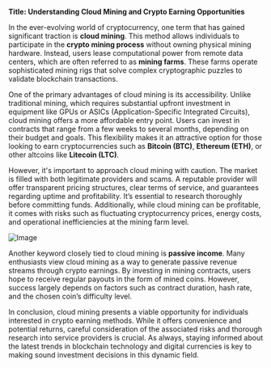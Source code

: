 **Title: Understanding Cloud Mining and Crypto Earning Opportunities**

In the ever-evolving world of cryptocurrency, one term that has gained significant traction is **cloud mining**. This method allows individuals to participate in the **crypto mining process** without owning physical mining hardware. Instead, users lease computational power from remote data centers, which are often referred to as **mining farms**. These farms operate sophisticated mining rigs that solve complex cryptographic puzzles to validate blockchain transactions.

One of the primary advantages of cloud mining is its accessibility. Unlike traditional mining, which requires substantial upfront investment in equipment like GPUs or ASICs (Application-Specific Integrated Circuits), cloud mining offers a more affordable entry point. Users can invest in contracts that range from a few weeks to several months, depending on their budget and goals. This flexibility makes it an attractive option for those looking to earn cryptocurrencies such as **Bitcoin (BTC)**, **Ethereum (ETH)**, or other altcoins like **Litecoin (LTC)**.

However, it's important to approach cloud mining with caution. The market is filled with both legitimate providers and scams. A reputable provider will offer transparent pricing structures, clear terms of service, and guarantees regarding uptime and profitability. It’s essential to research thoroughly before committing funds. Additionally, while cloud mining can be profitable, it comes with risks such as fluctuating cryptocurrency prices, energy costs, and operational inefficiencies at the mining farm level.

![Image](https://github.com/user-attachments/assets/31692037-0104-4703-abd1-696b6a7dd41b)

Another keyword closely tied to cloud mining is **passive income**. Many enthusiasts view cloud mining as a way to generate passive revenue streams through crypto earnings. By investing in mining contracts, users hope to receive regular payouts in the form of mined coins. However, success largely depends on factors such as contract duration, hash rate, and the chosen coin’s difficulty level.

In conclusion, cloud mining presents a viable opportunity for individuals interested in crypto earning methods. While it offers convenience and potential returns, careful consideration of the associated risks and thorough research into service providers is crucial. As always, staying informed about the latest trends in blockchain technology and digital currencies is key to making sound investment decisions in this dynamic field.